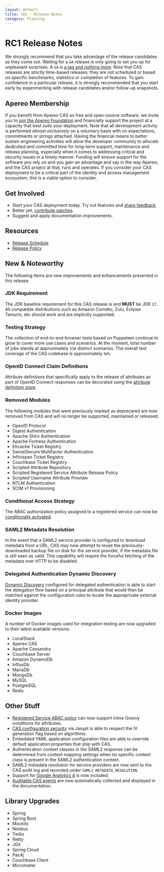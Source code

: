 ```yaml
---
layout: default
title: CAS - Release Notes
category: Planning
---
```


# RC1 Release Notes

We strongly recommend that you take advantage of the release candidates as they come out. Waiting for a `GA` release is only going to set
you up for unpleasant surprises. A `GA` is [a tag and nothing more](https://apereo.github.io/2017/03/08/the-myth-of-ga-rel/). Note 
that CAS releases are *strictly* time-based releases; they are not scheduled or based on specific benchmarks, 
statistics or completion of features. To gain confidence in a particular
release, it is strongly recommended that you start early by experimenting with release candidates and/or follow-up snapshots.

## Apereo Membership

If you benefit from Apereo CAS as free and open-source software, we invite you
to [join the Apereo Foundation](https://www.apereo.org/content/apereo-membership)
and financially support the project at a capacity that best suits your deployment. Note that all development activity is performed
*almost exclusively* on a voluntary basis with no expectations, commitments or strings attached. Having the financial means to better
sustain engineering activities will allow the developer community to allocate *dedicated and committed* time for long-term support,
maintenance and release planning, especially when it comes to addressing critical and security issues in a timely manner. Funding will
ensure support for the software you rely on and you gain an advantage and say in the way Apereo, and the CAS project at that, runs and
operates. If you consider your CAS deployment to be a critical part of the identity and access management ecosystem, this is a viable option to consider.

## Get Involved

- Start your CAS deployment today. Try out features and [share feedback](/cas/Mailing-Lists.html).
- Better yet, [contribute patches](/cas/developer/Contributor-Guidelines.html).
- Suggest and apply documentation improvements.

## Resources

- [Release Schedule](https://github.com/apereo/cas/milestones)
- [Release Policy](/cas/developer/Release-Policy.html)

## New & Noteworthy

The following items are new improvements and enhancements presented in this release. 
   
### JDK Requirement

The JDK baseline requirement for this CAS release is and **MUST** be JDK `17`. All compatible distributions
such as Amazon Corretto, Zulu, Eclipse Temurin, etc should work and are implicitly supported.

### Testing Strategy

The collection of end-to-end browser tests based on Puppeteer continue to grow to cover more use cases 
and scenarios. At the moment, total number of jobs stands at approximately `330` distinct scenarios. The overall 
test coverage of the CAS codebase is approximately `94%`.
 
### OpenID Connect Claim Definitions

Attribute definitions that specifically apply to the release of attributes as part of 
OpenID Connect responses can be decorated using the [attribute definition store](../authentication/OIDC-Attribute-Definitions.html).

### Removed Modules

The following modules that were previously marked as deprecared are now removed from CAS and will no longer
be supported, maintained or released:

- OpenID Protocol
- Digest Authentication
- Apache Shiro Authentication
- Apache Fortress Authentication
- Ehcache Ticket Registry
- SwivelSecure Multifactor Authentication
- Infinispan Ticket Registry
- Couchbase Ticket Registry
- Scripted Attribute Repository
- Scripted Registered Service Attribute Release Policy
- Scripted Username Attribute Provider
- NTLM Authentication
- SCIM v1 Provisioning 

### Conditional Access Strategy

The ABAC authorization policy assigned to a registered service can 
now be [conditionally activated](../services/Service-Access-Strategy-ABAC-Activation.html).

### SAML2 Metadata Resolution

In the event that a SAML2 service provider is configured to download metadata from a URL, CAS may now attempt to reuse the previously-downloaded
backup file on disk for the service provider, if the metadata file is still seen as valid. This capability will require the forceful fetching
of the metadata over HTTP to be disabled.

### Delegated Authentication Dynamic Discovery

[Dynamic Discovery](../integration/Delegate-Authentication-DiscoverySelection.html) configured for delegated authentication is able to
start the delegation flow based on a principal attribute that would then be matched against the configuration rules to locate the 
approprivate external identity provider.
 
### Docker Images

A number of Docker images used for integration testing are now upgraded to their latest available versions:

- LocalStack
- Apereo CAS
- Apache Cassandra
- Couchbase Server
- Amazon DynamoDb
- InfluxDb
- MariaDb
- MongoDb
- MySQL
- PostgreSQL
- Redis

## Other Stuff
            
- [Registered Service ABAC policy](../services/Service-Access-Strategy-ABAC.html) can now support inline Groovy conditions for attributes.
- [CAS configuration security](../configuration/Configuration-Properties-Security-CAS.html) via Jasypt is able to respect the IV 
  generation flag based on algorithms.
- Embedded YAML application configuration files are able to override default application properties that ship with CAS.
- Authentication context classes in the SAML2 response can be determined from context mapping settings when no specific context class is present in the 
  SAML2 authentication context.
- SAML2 metadata resolution for service providers are now sent to the CAS audit log and recorded under `SAML2_METADATA_RESOLUTION`.
- Support for [Google Analytics 4](../integration/Configuring-Google-Analytics.html) is now included.
- [Auditable CAS events](../audits/Audits.html) are now automatically collected and displayed in the documentation.

## Library Upgrades

- Spring 
- Spring Boot
- Mockito
- Nimbus
- Twilio
- Netty
- JGit
- Spring Cloud
- Pac4j
- Couchbase Client
- Micrometer
